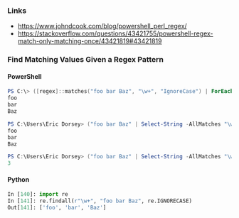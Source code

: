 ### Links
* https://www.johndcook.com/blog/powershell_perl_regex/
* https://stackoverflow.com/questions/43421755/powershell-regex-match-only-matching-once/43421819#43421819


### Find Matching Values Given a Regex Pattern

#### PowerShell
```powershell
PS C:\> ([regex]::matches("foo bar Baz", "\w+", "IgnoreCase") | ForEach { $_.value})
foo
bar
Baz
```

```powershell
PS C:\Users\Eric Dorsey> ("foo bar Baz" | Select-String -AllMatches "\w+").Matches.Value
foo
bar
Baz

PS C:\Users\Eric Dorsey> ("foo bar Baz" | Select-String -AllMatches "\w+").Matches.Count
3
```

#### Python
```python
In [140]: import re
In [141]: re.findall(r"\w+", "foo bar Baz", re.IGNORECASE)
Out[141]: ['foo', 'bar', 'Baz']
```
